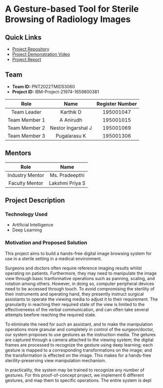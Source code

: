 
# A Gesture-based Tool for Sterile Browsing of Radiology Images

## Quick Links

- [Project Repository](https://github.com/IBM-EPBL/IBM-Project-21974-1659800381)
- [Project Demonstration Video](https://drive.google.com/file/d/1wd168Ld-yCibywBhVcPSvzHZc-tcosIM/view?usp=sharing)
- [Project Report](./Final-Deliverables/Project-Report_PNT2022TMID53060.pdf)

## Team

- **Team ID:** PNT2022TMID53060
- **Project ID:** IBM-Project-21974-1659800381


| Role     | Name | Register Number |
| :-----------: | :-----------: | :------: |
| Team Leader | Karthik D | 195001047 | 
| Team Member 1 | A Anirudh | 195001015 |
| Team Member 2 | Nestor Ingarshal J | 195001069 | 
| Team Member 3 | Pugalarasu K  | 195001306 |

## Mentors

| Role | Name |
| :-----------: | :------: |
| Industry Mentor | Ms. Pradeepthi |
| Faculty Mentor | Lakshmi Priya S |

## Project Description

### Technology Used

- Artificial Intelligence
- Deep Learning

### Motivation and Proposed Solution

This project aims to build a hands-free digital image browsing system for use in a sterile setting in a medical environment.

Surgeons and doctors often require reference imaging results whilst operating on patients. Furthermore, they may need to manipulate the image view through basic tranformative operations such as panning, scaling, and rotation among others. However, in doing so, computer peripheral devices need to be accessed through touch. To avoid compromising the sterility of their instruments and operating hand, they presently instruct surgical assistants to operate the viewing media to adjust it to their requirement. The granularity in reaching their required state of the view is limited to the effectiveneess of the verbal communication, and can often take several attempts beefore reaching the required state. 

To eliminate the need for such an assistant, and to make the manipulation operations more granular and completely in control of the surgeon/doctor, our system proposes to use gestures as the instruction media. The getures are captured through a camera attached to the viewing system; the digital frames are processed to recognize the gesture using deep learning; each gesture is mapped to a corresponding transformations on the image; and the transformation is effected on the image. This makes for a hands-free sterility-preserving view manipulation mechanism.

In practicality, the system may be trained to recognize any number of gestures. For this proof-of-concept project, we implement 6 different gestures, and map them to specific operations. The entire system is depl
